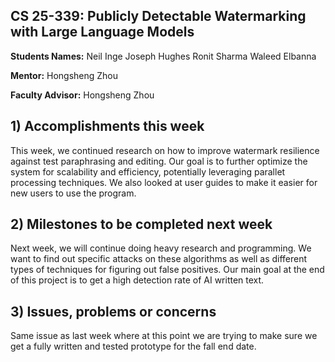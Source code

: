 ## CS 25-339: Publicly Detectable Watermarking with Large Language Models ##

**Students Names:**
Neil Inge
Joseph Hughes
Ronit Sharma
Waleed Elbanna

**Mentor:**
Hongsheng Zhou

**Faculty Advisor:**
Hongsheng Zhou

## 1) Accomplishments this week ##
This week, we continued research on how to improve watermark resilience against test paraphrasing and editing. Our goal is to further optimize the system for scalability and efficiency, potentially leveraging parallet processing techniques. We also looked at user guides to make it easier for new users to use the program.

## 2) Milestones to be completed next week ##
Next week, we will continue doing heavy research and programming. We want to find out specific attacks on these algorithms as well as different types of techniques for figuring out false positives. Our main goal at the end of this project is to get a high detection rate of AI written text.

## 3) Issues, problems or concerns ##
Same issue as last week where at this point we are trying to make sure we get a fully written and tested prototype for the fall end date.




